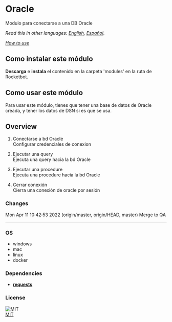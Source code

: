# Oracle
  
Modulo para conectarse a una DB Oracle  

*Read this in other languages: [English](README.md), [Español](README.es.md).*

*[How to use](/docs/how_to_use.md)*

## Como instalar este módulo
  
__Descarga__ e __instala__ el contenido en la carpeta 'modules' en la ruta de Rocketbot.  



## Como usar este módulo
Para usar este módulo, tienes que tener una base de datos de Oracle creada, y tener los datos de DSN si es que se usa.


## Overview


1. Conectarse a bd Oracle  
Configurar credenciales de conexion

2. Ejecutar una query  
Ejecuta una query hacia la bd Oracle

3. Ejecutar una procedure  
Ejecuta una procedure hacia la bd Oracle

4. Cerrar conexión  
Cierra una conexión de oracle por sesión  



### Changes
Mon Apr 11 10:42:53 2022  (origin/master, origin/HEAD, master) Merge to QA

----
### OS

- windows
- mac
- linux
- docker

### Dependencies
- [**requests**](https://pypi.org/project/requests/)
### License
  
![MIT](https://camo.githubusercontent.com/107590fac8cbd65071396bb4d04040f76cde5bde/687474703a2f2f696d672e736869656c64732e696f2f3a6c6963656e73652d6d69742d626c75652e7376673f7374796c653d666c61742d737175617265)  
[MIT](http://opensource.org/licenses/mit-license.ph)